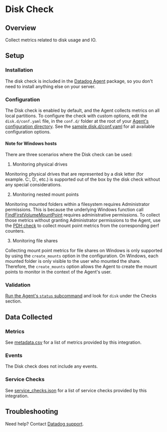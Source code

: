 # Disk Check

## Overview

Collect metrics related to disk usage and IO.

## Setup

### Installation

The disk check is included in the [Datadog Agent][1] package, so you don't need to install anything else on your server.

### Configuration

The Disk check is enabled by default, and the Agent collects metrics on all local partitions. To configure the check with custom options, edit the `disk.d/conf.yaml` file, in the `conf.d/` folder at the root of your [Agent's configuration directory][2]. See the [sample disk.d/conf.yaml][3] for all available configuration options.

#### Note for Windows hosts
There are three scenarios where the Disk check can be used:

1. Monitoring physical drives

  Monitoring physical drives that are represented by a disk letter (for example. C:\, D:\, etc.) is supported out of the box by the disk check without any special considerations.

2. Monitoring nested mount points

  Monitoring mounted folders within a filesystem requires Administrator permissions. This is because the underlying Windows function call [FindFirstVolumeMountPoint][9] requires administrative permissions.
  To collect those metrics without granting Administrator permissions to the Agent, use the [PDH check][4] to collect mount point metrics from the corresponding perf counters.

3. Monitoring file shares

  Collecting mount point metrics for file shares on Windows is only supported by using the `create_mounts` option in the configuration.
  On Windows, each mounted folder is only visible to the user who mounted the share.
  Therefore, the `create_mounts` option allows the Agent to create the mount points to monitor in the context of the Agent's user.

### Validation

[Run the Agent's `status` subcommand][5] and look for `disk` under the Checks section.

## Data Collected

### Metrics

See [metadata.csv][6] for a list of metrics provided by this integration.

### Events

The Disk check does not include any events.

### Service Checks

See [service_checks.json][7] for a list of service checks provided by this integration.

## Troubleshooting

Need help? Contact [Datadog support][8].


[1]: https://app.khulnasoft.com/account/settings/agent/latest
[2]: https://docs.khulnasoft.com/agent/guide/agent-configuration-files/#agent-configuration-directory
[3]: https://github.com/KhulnaSoft/integrations-core/blob/master/disk/khulnasoft_checks/disk/data/conf.yaml.default
[4]: https://docs.khulnasoft.com/integrations/pdh_check/#pagetitle
[5]: https://docs.khulnasoft.com/agent/guide/agent-commands/#agent-status-and-information
[6]: https://github.com/KhulnaSoft/integrations-core/blob/master/disk/metadata.csv
[7]: https://github.com/KhulnaSoft/integrations-core/blob/master/disk/assets/service_checks.json
[8]: https://docs.khulnasoft.com/help/
[9]: https://docs.microsoft.com/en-us/windows/win32/api/winbase/nf-winbase-findfirstvolumemountpointw
